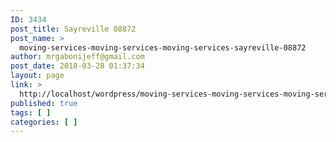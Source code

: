 ```yaml
---
ID: 3434
post_title: Sayreville 08872
post_name: >
  moving-services-moving-services-moving-services-sayreville-08872
author: mrgabonijeff@gmail.com
post_date: 2018-03-28 01:37:34
layout: page
link: >
  http://localhost/wordpress/moving-services-moving-services-moving-services-sayreville-08872/
published: true
tags: [ ]
categories: [ ]
---
```

